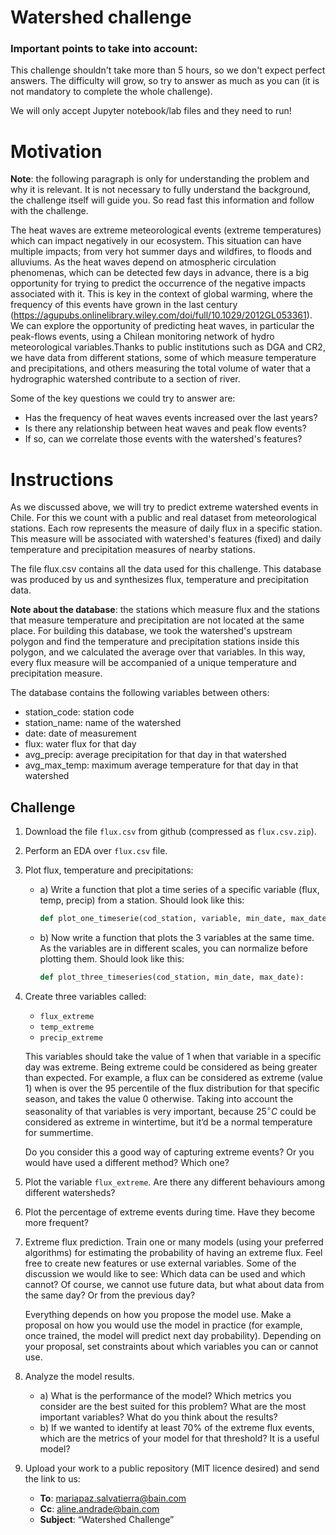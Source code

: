 # Watershed challenge

### Important points to take into account:

This challenge shouldn't take more than 5 hours, so we don't expect perfect answers.
The difficulty will grow, so try to answer as much as you can (it is not mandatory to complete the whole challenge).

We will only accept Jupyter notebook/lab files and they need to run!

# Motivation

**Note**: the following paragraph is only for understanding the problem and why it is relevant. It is not necessary to fully understand the background, the challenge itself will guide you. So read fast this information and follow with the challenge.

The heat waves are extreme meteorological events (extreme temperatures) which can impact negatively in our ecosystem. This situation can have multiple impacts; from very hot summer days and wildfires, to floods and alluviums. As the heat waves depend on atmospheric circulation phenomenas, which can be detected few days in advance, there is a big opportunity for trying to predict the occurrence of the negative impacts associated with it. This is key in the context of global warming, where the frequency of this events have grown in the last century (https://agupubs.onlinelibrary.wiley.com/doi/full/10.1029/2012GL053361). We can explore the opportunity of predicting heat waves, in particular the peak-flows events, using a Chilean monitoring network of hydro meteorological variables.Thanks to public institutions such as DGA and CR2, we have data from different stations, some of which measure temperature and precipitations, and others measuring the total volume of water that a hydrographic watershed contribute to a section of river. 

Some of the key questions we could try to answer are:

- Has the frequency of heat waves events increased over the last years? 
- Is there any relationship between heat waves and peak flow events?
- If so, can we correlate those events with the watershed's features?

# Instructions

As we discussed above, we will try to predict extreme watershed events in Chile. For this we count with a public and real dataset from meteorological stations.
Each row represents the measure of daily flux in a specific station. This measure will be associated with watershed's features (fixed) and daily temperature and precipitation measures of nearby stations.

The file flux.csv contains all the data used for this challenge. This database was produced by us and synthesizes flux, temperature and precipitation data.

**Note about the database**: the stations which measure flux and the stations that measure temperature and precipitation are not located at the same place. For building this database, we took the watershed's upstream polygon and find the temperature and precipitation stations inside this polygon, and we calculated the average over that variables. In this way, every flux measure will be accompanied of a unique temperature and precipitation measure.

The database contains the following variables between others:

- station_code: station code
- station_name: name of the watershed
- date: date of measurement
- flux: water flux for that day
- avg_precip: average precipitation for that day in that watershed
- avg_max_temp: maximum average temperature for that day in that watershed

## Challenge

1. Download the file `flux.csv` from github (compressed as `flux.csv.zip`).
2. Perform an EDA over `flux.csv` file.
3. Plot flux, temperature and precipitations:
    - a) Write a function that plot a time series of a specific variable (flux, temp, precip) from a station. Should look like this:
        ```python
        def plot_one_timeserie(cod_station, variable, min_date, max_date):
        ```
        
    - b) Now write a function that plots the 3 variables at the same time. As the variables are in different scales, you can normalize before plotting them. Should look like this:
        ```python
        def plot_three_timeseries(cod_station, min_date, max_date):
        ```   
4. Create three variables called:
    - `flux_extreme`
    - `temp_extreme`
    - `precip_extreme`
    
    This variables should take the value of 1 when that variable in a specific day was extreme. Being extreme could be considered as being greater than expected. For example, a flux can be considered as extreme (value 1) when is over the 95 percentile of the flux distribution for that specific season, and takes the value 0 otherwise. Taking into account the seasonality of that variables is very important, because $25^\circ C$ could be considered as extreme in wintertime, but it’d be a normal temperature for summertime.
    
    Do you consider this a good way of capturing extreme events? Or you would have used a different method? Which one?
    
5. Plot the variable `flux_extreme`. Are there any different behaviours among different watersheds?
6. Plot the percentage of extreme events during time. Have they become more frequent?
7. Extreme flux prediction. Train one or many models (using your preferred algorithms) for estimating the probability of having an extreme flux. Feel free to create new features or use external variables. Some of the discussion we would like to see: Which data can be used and which cannot? Of course, we cannot use future data, but what about data from the same day? Or from the previous day?  
    
    Everything depends on how you propose the model use. Make a proposal on how you would use the model in practice (for example, once trained, the model will predict next day probability). Depending on your proposal, set constraints about which variables you can or cannot use.
    
8. Analyze the model results.
    - a) What is the performance of the model? Which metrics you consider are the best suited for this problem? What are the most important variables? What do you think about the results?
    - b) If we wanted to identify at least 70% of the extreme flux events, which are the metrics of your model for that threshold? It is a useful model?
9. Upload your work to a public repository (MIT licence desired) and send the link to us:
    - **To**: mariapaz.salvatierra@bain.com 
    - **Cc**: aline.andrade@bain.com
    - **Subject**: “Watershed Challenge”
